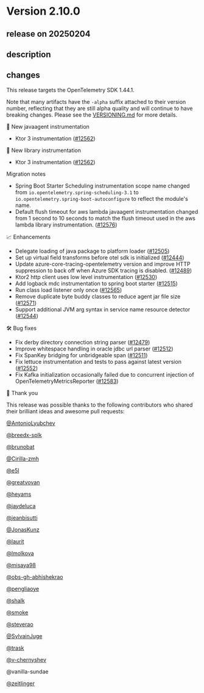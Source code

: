 # Version 2.10.0

## release on 20250204

## description

## changes

This release targets the OpenTelemetry SDK 1.44.1.

Note that many artifacts have the <code>-alpha</code> suffix attached to their version number, reflecting that they are still alpha quality and will continue to have breaking changes. Please see the <a href="https://github.com/open-telemetry/opentelemetry-java-instrumentation/blob/main/VERSIONING.md#opentelemetry-java-instrumentation-versioning">VERSIONING.md</a> for more details.

🌟 New javaagent instrumentation

* Ktor 3 instrumentation (<a href="https://github.com/open-telemetry/opentelemetry-java-instrumentation/pull/12562" data-hovercard-type="pull_request" data-hovercard-url="/open-telemetry/opentelemetry-java-instrumentation/pull/12562/hovercard">#12562</a>)

🌟 New library instrumentation

* Ktor 3 instrumentation (<a href="https://github.com/open-telemetry/opentelemetry-java-instrumentation/pull/12562" data-hovercard-type="pull_request" data-hovercard-url="/open-telemetry/opentelemetry-java-instrumentation/pull/12562/hovercard">#12562</a>)

Migration notes

* Spring Boot Starter Scheduling instrumentation scope name changed from <code>io.opentelemetry.spring-scheduling-3.1</code> to <code>io.opentelemetry.spring-boot-autoconfigure</code> to reflect the module's name.
* Default flush timeout for aws lambda javaagent instrumentation changed from 1 second to 10 seconds to match the flush timeout used in the aws lambda library instrumentation. (<a href="https://github.com/open-telemetry/opentelemetry-java-instrumentation/pull/12576" data-hovercard-type="pull_request" data-hovercard-url="/open-telemetry/opentelemetry-java-instrumentation/pull/12576/hovercard">#12576</a>)

📈 Enhancements

* Delegate loading of java package to platform loader (<a href="https://github.com/open-telemetry/opentelemetry-java-instrumentation/pull/12505" data-hovercard-type="pull_request" data-hovercard-url="/open-telemetry/opentelemetry-java-instrumentation/pull/12505/hovercard">#12505</a>)
* Set up virtual field transforms before otel sdk is initialized (<a href="https://github.com/open-telemetry/opentelemetry-java-instrumentation/pull/12444" data-hovercard-type="pull_request" data-hovercard-url="/open-telemetry/opentelemetry-java-instrumentation/pull/12444/hovercard">#12444</a>)
* Update azure-core-tracing-opentelemetry version and improve HTTP suppression to back off when Azure SDK tracing is disabled. (<a href="https://github.com/open-telemetry/opentelemetry-java-instrumentation/pull/12489" data-hovercard-type="pull_request" data-hovercard-url="/open-telemetry/opentelemetry-java-instrumentation/pull/12489/hovercard">#12489</a>)
* Ktor2 http client uses low level instrumentation (<a href="https://github.com/open-telemetry/opentelemetry-java-instrumentation/pull/12530" data-hovercard-type="pull_request" data-hovercard-url="/open-telemetry/opentelemetry-java-instrumentation/pull/12530/hovercard">#12530</a>)
* Add logback mdc instrumentation to spring boot starter (<a href="https://github.com/open-telemetry/opentelemetry-java-instrumentation/pull/12515" data-hovercard-type="pull_request" data-hovercard-url="/open-telemetry/opentelemetry-java-instrumentation/pull/12515/hovercard">#12515</a>)
* Run class load listener only once (<a href="https://github.com/open-telemetry/opentelemetry-java-instrumentation/pull/12565" data-hovercard-type="pull_request" data-hovercard-url="/open-telemetry/opentelemetry-java-instrumentation/pull/12565/hovercard">#12565</a>)
* Remove duplicate byte buddy classes to reduce agent jar file size (<a href="https://github.com/open-telemetry/opentelemetry-java-instrumentation/pull/12571" data-hovercard-type="pull_request" data-hovercard-url="/open-telemetry/opentelemetry-java-instrumentation/pull/12571/hovercard">#12571</a>)
* Support additional JVM arg syntax in service name resource detector (<a href="https://github.com/open-telemetry/opentelemetry-java-instrumentation/pull/12544" data-hovercard-type="pull_request" data-hovercard-url="/open-telemetry/opentelemetry-java-instrumentation/pull/12544/hovercard">#12544</a>)

🛠️ Bug fixes

* Fix derby directory connection string parser (<a href="https://github.com/open-telemetry/opentelemetry-java-instrumentation/pull/12479" data-hovercard-type="pull_request" data-hovercard-url="/open-telemetry/opentelemetry-java-instrumentation/pull/12479/hovercard">#12479</a>)
* Improve whitespace handling in oracle jdbc url parser (<a href="https://github.com/open-telemetry/opentelemetry-java-instrumentation/pull/12512" data-hovercard-type="pull_request" data-hovercard-url="/open-telemetry/opentelemetry-java-instrumentation/pull/12512/hovercard">#12512</a>)
* Fix SpanKey bridging for unbridgeable span (<a href="https://github.com/open-telemetry/opentelemetry-java-instrumentation/pull/12511" data-hovercard-type="pull_request" data-hovercard-url="/open-telemetry/opentelemetry-java-instrumentation/pull/12511/hovercard">#12511</a>)
* Fix lettuce instrumentation and tests to pass against latest version (<a href="https://github.com/open-telemetry/opentelemetry-java-instrumentation/pull/12552" data-hovercard-type="pull_request" data-hovercard-url="/open-telemetry/opentelemetry-java-instrumentation/pull/12552/hovercard">#12552</a>)
* Fix Kafka initialization occasionally failed due to concurrent injection of OpenTelemetryMetricsReporter (<a href="https://github.com/open-telemetry/opentelemetry-java-instrumentation/pull/12583" data-hovercard-type="pull_request" data-hovercard-url="/open-telemetry/opentelemetry-java-instrumentation/pull/12583/hovercard">#12583</a>)

🙇 Thank you

This release was possible thanks to the following contributors who shared their brilliant ideas and awesome pull requests:

<a class="user-mention notranslate" data-hovercard-type="user" data-hovercard-url="/users/AntonioLyubchev/hovercard" data-octo-click="hovercard-link-click" data-octo-dimensions="link_type:self" href="https://github.com/AntonioLyubchev">@AntonioLyubchev</a>

<a class="user-mention notranslate" data-hovercard-type="user" data-hovercard-url="/users/breedx-splk/hovercard" data-octo-click="hovercard-link-click" data-octo-dimensions="link_type:self" href="https://github.com/breedx-splk">@breedx-splk</a>

<a class="user-mention notranslate" data-hovercard-type="user" data-hovercard-url="/users/brunobat/hovercard" data-octo-click="hovercard-link-click" data-octo-dimensions="link_type:self" href="https://github.com/brunobat">@brunobat</a>

<a class="user-mention notranslate" data-hovercard-type="user" data-hovercard-url="/users/Cirilla-zmh/hovercard" data-octo-click="hovercard-link-click" data-octo-dimensions="link_type:self" href="https://github.com/Cirilla-zmh">@Cirilla-zmh</a>

<a class="user-mention notranslate" data-hovercard-type="user" data-hovercard-url="/users/e5l/hovercard" data-octo-click="hovercard-link-click" data-octo-dimensions="link_type:self" href="https://github.com/e5l">@e5l</a>

<a class="user-mention notranslate" data-hovercard-type="user" data-hovercard-url="/users/greatvovan/hovercard" data-octo-click="hovercard-link-click" data-octo-dimensions="link_type:self" href="https://github.com/greatvovan">@greatvovan</a>

<a class="user-mention notranslate" data-hovercard-type="user" data-hovercard-url="/users/heyams/hovercard" data-octo-click="hovercard-link-click" data-octo-dimensions="link_type:self" href="https://github.com/heyams">@heyams</a>

<a class="user-mention notranslate" data-hovercard-type="user" data-hovercard-url="/users/jaydeluca/hovercard" data-octo-click="hovercard-link-click" data-octo-dimensions="link_type:self" href="https://github.com/jaydeluca">@jaydeluca</a>

<a class="user-mention notranslate" data-hovercard-type="user" data-hovercard-url="/users/jeanbisutti/hovercard" data-octo-click="hovercard-link-click" data-octo-dimensions="link_type:self" href="https://github.com/jeanbisutti">@jeanbisutti</a>

<a class="user-mention notranslate" data-hovercard-type="user" data-hovercard-url="/users/JonasKunz/hovercard" data-octo-click="hovercard-link-click" data-octo-dimensions="link_type:self" href="https://github.com/JonasKunz">@JonasKunz</a>

<a class="user-mention notranslate" data-hovercard-type="user" data-hovercard-url="/users/laurit/hovercard" data-octo-click="hovercard-link-click" data-octo-dimensions="link_type:self" href="https://github.com/laurit">@laurit</a>

<a class="user-mention notranslate" data-hovercard-type="user" data-hovercard-url="/users/lmolkova/hovercard" data-octo-click="hovercard-link-click" data-octo-dimensions="link_type:self" href="https://github.com/lmolkova">@lmolkova</a>

<a class="user-mention notranslate" data-hovercard-type="user" data-hovercard-url="/users/misaya98/hovercard" data-octo-click="hovercard-link-click" data-octo-dimensions="link_type:self" href="https://github.com/misaya98">@misaya98</a>

<a class="user-mention notranslate" data-hovercard-type="user" data-hovercard-url="/users/obs-gh-abhishekrao/hovercard" data-octo-click="hovercard-link-click" data-octo-dimensions="link_type:self" href="https://github.com/obs-gh-abhishekrao">@obs-gh-abhishekrao</a>

<a class="user-mention notranslate" data-hovercard-type="user" data-hovercard-url="/users/pengliaoye/hovercard" data-octo-click="hovercard-link-click" data-octo-dimensions="link_type:self" href="https://github.com/pengliaoye">@pengliaoye</a>

<a class="user-mention notranslate" data-hovercard-type="user" data-hovercard-url="/users/shalk/hovercard" data-octo-click="hovercard-link-click" data-octo-dimensions="link_type:self" href="https://github.com/shalk">@shalk</a>

<a class="user-mention notranslate" data-hovercard-type="user" data-hovercard-url="/users/smoke/hovercard" data-octo-click="hovercard-link-click" data-octo-dimensions="link_type:self" href="https://github.com/smoke">@smoke</a>

<a class="user-mention notranslate" data-hovercard-type="user" data-hovercard-url="/users/steverao/hovercard" data-octo-click="hovercard-link-click" data-octo-dimensions="link_type:self" href="https://github.com/steverao">@steverao</a>

<a class="user-mention notranslate" data-hovercard-type="user" data-hovercard-url="/users/SylvainJuge/hovercard" data-octo-click="hovercard-link-click" data-octo-dimensions="link_type:self" href="https://github.com/SylvainJuge">@SylvainJuge</a>

<a class="user-mention notranslate" data-hovercard-type="user" data-hovercard-url="/users/trask/hovercard" data-octo-click="hovercard-link-click" data-octo-dimensions="link_type:self" href="https://github.com/trask">@trask</a>

<a class="user-mention notranslate" data-hovercard-type="user" data-hovercard-url="/users/v-chernyshev/hovercard" data-octo-click="hovercard-link-click" data-octo-dimensions="link_type:self" href="https://github.com/v-chernyshev">@v-chernyshev</a>

@vanilla-sundae

<a class="user-mention notranslate" data-hovercard-type="user" data-hovercard-url="/users/zeitlinger/hovercard" data-octo-click="hovercard-link-click" data-octo-dimensions="link_type:self" href="https://github.com/zeitlinger">@zeitlinger</a>

